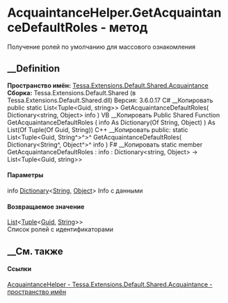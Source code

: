 # AcquaintanceHelper.GetAcquaintanceDefaultRoles - метод
Получение ролей по умолчанию для массового ознакомления
## __Definition
 **Пространство имён:**
[Tessa.Extensions.Default.Shared.Acquaintance](N_Tessa_Extensions_Default_Shared_Acquaintance.htm)  
 **Сборка:** Tessa.Extensions.Default.Shared (в
Tessa.Extensions.Default.Shared.dll) Версия: 3.6.0.17
C# __Копировать
     public static List<Tuple<Guid, string>> GetAcquaintanceDefaultRoles(
    	Dictionary<string, Object> info
    )
VB __Копировать
     Public Shared Function GetAcquaintanceDefaultRoles ( 
    	info As Dictionary(Of String, Object)
    ) As List(Of Tuple(Of Guid, String))
C++ __Копировать
     public:
    static List<Tuple<Guid, String^>^>^ GetAcquaintanceDefaultRoles(
    	Dictionary<String^, Object^>^ info
    )
F# __Копировать
     static member GetAcquaintanceDefaultRoles : 
            info : Dictionary<string, Object> -> List<Tuple<Guid, string>> 
#### Параметры
info
[Dictionary](https://learn.microsoft.com/dotnet/api/system.collections.generic.dictionary-2)<[String](https://learn.microsoft.com/dotnet/api/system.string),
[Object](https://learn.microsoft.com/dotnet/api/system.object)>
    Info с данными
#### Возвращаемое значение
[List](https://learn.microsoft.com/dotnet/api/system.collections.generic.list-1)<[Tuple](https://learn.microsoft.com/dotnet/api/system.tuple-2)<[Guid](https://learn.microsoft.com/dotnet/api/system.guid),
[String](https://learn.microsoft.com/dotnet/api/system.string)>>  
Список ролей с идентификаторами
##  __См. также
#### Ссылки
[AcquaintanceHelper -
](T_Tessa_Extensions_Default_Shared_Acquaintance_AcquaintanceHelper.htm)
[Tessa.Extensions.Default.Shared.Acquaintance - пространство
имён](N_Tessa_Extensions_Default_Shared_Acquaintance.htm)
